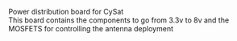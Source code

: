 Power distribution board for CySat<br>
This board contains the components to go from 3.3v to 8v and the MOSFETS for controlling the antenna deployment 
